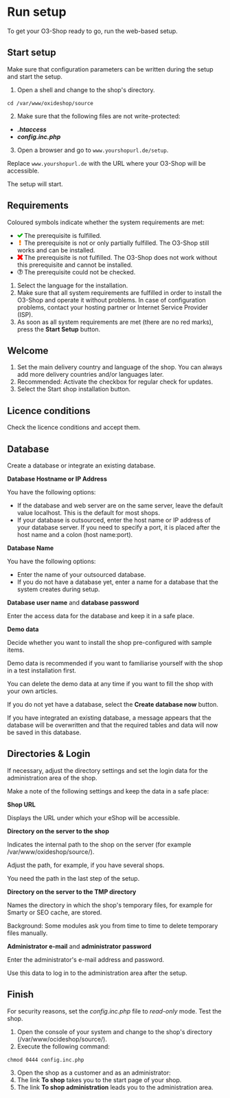# Run setup

To get your O3-Shop ready to go, run the web-based setup.

## Start setup

Make sure that configuration parameters can be written during the setup and start the setup.

1. Open a shell and change to the shop's directory.

```
cd /var/www/oxideshop/source
```

2. Make sure that the following files are not write-protected:

- ***.htaccess***
- ***config.inc.php***

3. Open a browser and go to `www.yourshopurl.de/setup`.

  Replace `www.yourshopurl.de` with the URL where your O3-Shop will be accessible.

  The setup will start.

## Requirements

Coloured symbols indicate whether the system requirements are met:

- ![](../../../assets/install_pass.png) The prerequisite is fulfilled.
- ![](../../../assets/install_pmin.png) The prerequisite is not or only partially fulfilled. The O3-Shop still works and can be installed.
- ![](../../../assets/install_fail.png) The prerequisite is not fulfilled. The O3-Shop does not work without this prerequisite and cannot be installed.
- ![](../../../assets/install_null.png) The prerequisite could not be checked.

1. Select the language for the installation.
2. Make sure that all system requirements are fulfilled in order to install the O3-Shop and operate it without problems. In case of configuration problems, contact your hosting partner or Internet Service Provider (ISP).
3. As soon as all system requirements are met (there are no red marks), press the **Start Setup** button.

## Welcome

1. Set the main delivery country and language of the shop. You can always add more delivery countries and/or languages later.
2. Recommended: Activate the checkbox for regular check for updates.
3. Select the Start shop installation button.

## Licence conditions

Check the licence conditions and accept them.

## Database

Create a database or integrate an existing database.

**Database Hostname or IP Address**

  You have the following options:

  - If the database and web server are on the same server, leave the default value localhost. This is the default for most shops.
  - If your database is outsourced, enter the host name or IP address of your database server. If you need to specify a port, it is placed after the host name and a colon (host name:port).

**Database Name**

  You have the following options:

  - Enter the name of your outsourced database.
  - If you do not have a database yet, enter a name for a database that the system creates during setup.

**Database user name** and **database password**

  Enter the access data for the database and keep it in a safe place.

**Demo data**

Decide whether you want to install the shop pre-configured with sample items.

Demo data is recommended if you want to familiarise yourself with the shop in a test installation first.

You can delete the demo data at any time if you want to fill the shop with your own articles.

If you do not yet have a database, select the **Create database now** button.

If you have integrated an existing database, a message appears that the database will be overwritten and that the required tables and data will now be saved in this database.

## Directories & Login

If necessary, adjust the directory settings and set the login data for the administration area of the shop.

Make a note of the following settings and keep the data in a safe place:

**Shop URL**

  Displays the URL under which your eShop will be accessible.

**Directory on the server to the shop**

  Indicates the internal path to the shop on the server (for example /var/www/oxideshop/source/).

  Adjust the path, for example, if you have several shops.

  You need the path in the last step of the setup.

**Directory on the server to the TMP directory**

  Names the directory in which the shop's temporary files, for example for Smarty or SEO cache, are stored.

  Background: Some modules ask you from time to time to delete temporary files manually.

**Administrator e-mail** and **administrator password**

  Enter the administrator's e-mail address and password.

  Use this data to log in to the administration area after the setup.

## Finish

For security reasons, set the *config.inc.php* file to *read-only* mode. Test the shop.

1. Open the console of your system and change to the shop's directory (/var/www/ocideshop/source/).
2. Execute the following command:
```
chmod 0444 config.inc.php
```
3. Open the shop as a customer and as an administrator:
4. The link **To shop** takes you to the start page of your shop.
5. The link **To shop administration** leads you to the administration area.
